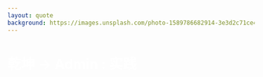 ```yaml
---
layout: quote
background: https://images.unsplash.com/photo-1589786682914-3e3d2c71ce43?ixlib=rb-1.2.1&ixid=MnwxMjA3fDB8MHxwaG90by1wYWdlfHx8fGVufDB8fHx8&auto=format&fit=crop&w=1770&q=80
---
```

# 乾坤 -> Admin : 实践

<style>
  h1 {
    color: white
  }
</style>
